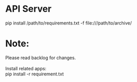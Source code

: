 API Server
==================
pip install /path/to/requirements.txt -f file:///path/to/archive/


Note:
==================
Please read backlog for changes.<br>
<br>
Install related apps:<br>
pip install -r requirement.txt